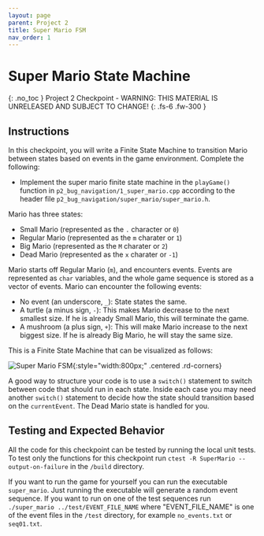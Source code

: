 ```yaml
---
layout: page
parent: Project 2
title: Super Mario FSM
nav_order: 1
---
```


# Super Mario State Machine
{: .no_toc }
Project 2 Checkpoint - WARNING: THIS MATERIAL IS UNRELEASED AND SUBJECT TO CHANGE!
{: .fs-6 .fw-300 }

## Instructions

In this checkpoint, you will write a Finite State Machine to transition Mario between states based on events in the game environment. Complete the following:

- Implement the super mario finite state machine in the ```playGame()``` function in ```p2_bug_navigation/1_super_mario.cpp``` according to the header file ```p2_bug_navigation/super_mario/super_mario.h```.

Mario has three states:
* Small Mario (represented as the `.` character or `0`)
* Regular Mario (represented as the `m` charater or `1`)
* Big Mario (represented as the `M` charater or `2`)
* Dead Mario (represented as the `x` charater or `-1`)

Mario starts off Regular Mario (`m`), and encounters events. Events are represented as `char` variables, and the whole game sequence is stored as a vector of events. Mario can encounter the following events:
* No event (an underscore, `_`): State states the same.
* A turtle (a minus sign, `-`): This makes Mario decrease to the next smallest size. If he is already Small Mario, this will terminate the game.
* A mushroom (a plus sign, `+`): This will make Mario increase to the next biggest size. If he is already Big Mario, he will stay the same size.

This is a Finite State Machine that can be visualized as follows:

![Super Mario FSM](https://robotics102.org/um-f24/assets/images/p2/super_mario_fsm.jpg){:style="width:800px;" .centered .rd-corners}

A good way to structure your code is to use a ```switch()``` statement to switch between code that should run in each state. Inside each case you may need another ```switch()``` statement to decide how the state should transition based on the ```currentEvent```. The Dead Mario state is handled for you.

## Testing and Expected Behavior

All the code for this checkpoint can be tested by running the local unit tests. To test only the functions for this checkpoint run ```ctest -R SuperMario --output-on-failure``` in the ```/build``` directory.

If you want to run the game for yourself you can run the executable ```super_mario```. Just running the executable will generate a random event sequence. If you want to run on one of the test sequences run ```./super_mario ../test/EVENT_FILE_NAME``` where "EVENT_FILE_NAME" is one of the event files in the ```/test``` directory, for example ```no_events.txt``` or ```seq01.txt```.

